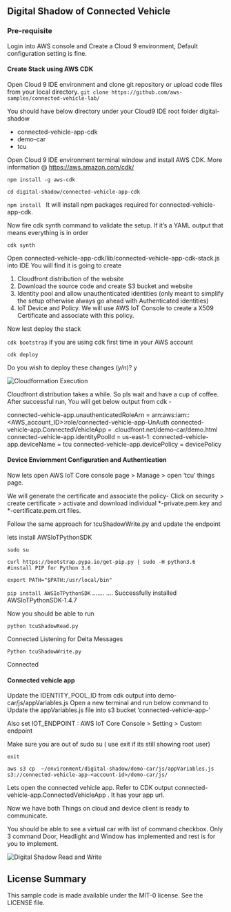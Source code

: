 ## Digital Shadow of Connected Vehicle

### Pre-requisite
Login into AWS console and Create a Cloud 9 environment, Default configuration setting is fine.

#### Create Stack using AWS CDK
Open Cloud 9 IDE environment and clone git repository or upload code files from your local directory.
```git clone https://github.com/aws-samples/connected-vehicle-lab/```

You should have below directory under your Cloud9 IDE root folder
digital-shadow
 - connected-vehicle-app-cdk  
 - demo-car 
 - tcu

Open Cloud 9 IDE environment terminal window and install AWS CDK. More information @ https://aws.amazon.com/cdk/

```npm install -g aws-cdk```

```cd digital-shadow/connected-vehicle-app-cdk ```

```npm install ```  It will install npm packages required for connected-vehicle-app-cdk.

Now fire cdk synth command to validate the setup. If it’s a YAML output that means everything is in order 

```cdk synth```

Open connected-vehicle-app-cdk/lib/connected-vehicle-app-cdk-stack.js into IDE
You will find it is going to create
1. Cloudfront distribution of the website
2. Download the source code and create S3 bucket and website
3. Identity pool and allow unauthenticated identities (only meant to simplify the setup otherwise always go ahead with Authenticated identities)
4. IoT Device and Policy. We will use AWS IoT Console to create a X509 Certificate and associate with this policy.

Now lest deploy the stack

```cdk bootstrap```  if you are using cdk first time in your AWS account

```cdk deploy```

Do you wish to deploy these changes (y/n)? y

![Cloudformation Execution](https://amitji-tech.s3.amazonaws.com/CFRun.png)

Cloudfront distribution takes a while. So pls wait and have a cup of coffee.
After successful run, You will get below output from cdk - 

connected-vehicle-app.unauthenticatedRoleArn = arn:aws:iam::<AWS_account_ID>:role/connected-vehicle-app-UnAuth<randon-char>
connected-vehicle-app.ConnectedVehicleApp = <random-char>.cloudfront.net/demo-car/demo.html
connected-vehicle-app.identityPoolId = us-east-1:<random-char>
connected-vehicle-app.deviceName = tcu
connected-vehicle-app.devicePolicy = devicePolicy

####  Device Enviornment Configuration and Authentication

Now lets open AWS IoT Core console page > Manage > open ‘tcu’ things page.

We will generate the certificate and associate the policy- 
Click on security > create certificate > activate  and download individual *-private.pem.key and *-certificate.pem.crt files. 

Follow the same approach for tcuShadowWrite.py and update the endpoint

lets install AWSIoTPythonSDK 

```sudo su  ```

```curl https://bootstrap.pypa.io/get-pip.py | sudo -H python3.6  #install PIP for Python 3.6```

```export PATH="$PATH:/usr/local/bin"```

```pip install AWSIoTPythonSDK```
…….
….
Successfully installed AWSIoTPythonSDK-1.4.7

Now you should be able to run 

```python tcuShadowRead.py```

Connected
Listening for Delta Messages

```Python tcuShadowWrite.py```

Connected

#### Connected vehicle app
Update the IDENTITY_POOL_ID from cdk output into demo-car/js/appVariables.js
Open a new terminal and run below command to Update the appVariables.js file into s3 bucket ‘connected-vehicle-app-<account-id>’

Also set IOT_ENDPOINT :  AWS IoT Core Console > Setting > Custom endpoint

Make sure you are out of sudo su ( use exit if its still showing root user)

```exit```

```aws s3 cp  ~/environment/digital-shadow/demo-car/js/appVariables.js s3://connected-vehicle-app-<account-id>/demo-car/js/```


Lets open the connected vehicle app. Refer to CDK output connected-vehicle-app.ConnectedVehicleApp . It has your app url. 

Now we have both Things on cloud and device client is ready to communicate.

You should be able to see a virtual car with list of command checkbox. 
Only 3 command Door, Headlight and Window has implemented and rest is for you to implement. 


![Digital Shadow Read and Write](https://amitji-tech.s3.amazonaws.com/Digital_Shadow_run.gif)


## License Summary

This sample code is made available under the MIT-0 license. See the LICENSE file.
